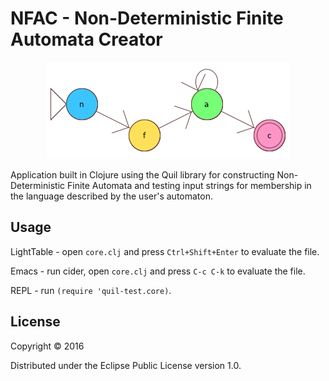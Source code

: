 # NFAC - Non-Deterministic Finite Automata Creator
<p align="center">
        <img width="389" height="155" src="https://github.com/E-A-Griffin/DFAC/blob/master/NFA-Logo.png">
 </p>
Application built in Clojure using the Quil library for constructing Non-Deterministic Finite Automata and testing input strings for membership in the language described by the user's automaton.

## Usage

LightTable - open `core.clj` and press `Ctrl+Shift+Enter` to evaluate the file.

Emacs - run cider, open `core.clj` and press `C-c C-k` to evaluate the file.

REPL - run `(require 'quil-test.core)`.

## License

Copyright © 2016

Distributed under the Eclipse Public License version 1.0.
